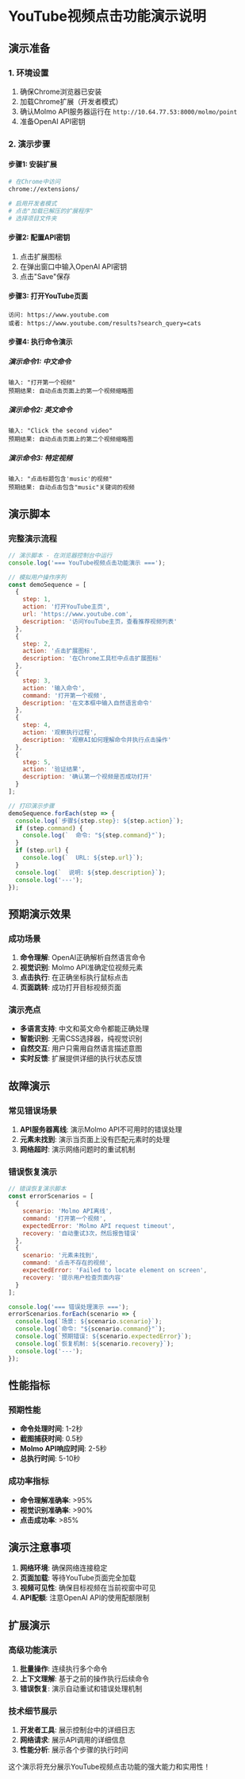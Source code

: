 # YouTube视频点击功能演示说明

## 演示准备

### 1. 环境设置
1. 确保Chrome浏览器已安装
2. 加载Chrome扩展（开发者模式）
3. 确认Molmo API服务器运行在 `http://10.64.77.53:8000/molmo/point`
4. 准备OpenAI API密钥

### 2. 演示步骤

#### 步骤1: 安装扩展
```bash
# 在Chrome中访问
chrome://extensions/

# 启用开发者模式
# 点击"加载已解压的扩展程序"
# 选择项目文件夹
```

#### 步骤2: 配置API密钥
1. 点击扩展图标
2. 在弹出窗口中输入OpenAI API密钥
3. 点击"Save"保存

#### 步骤3: 打开YouTube页面
```
访问: https://www.youtube.com
或者: https://www.youtube.com/results?search_query=cats
```

#### 步骤4: 执行命令演示

##### 演示命令1: 中文命令
```
输入: "打开第一个视频"
预期结果: 自动点击页面上的第一个视频缩略图
```

##### 演示命令2: 英文命令
```
输入: "Click the second video"
预期结果: 自动点击页面上的第二个视频缩略图
```

##### 演示命令3: 特定视频
```
输入: "点击标题包含'music'的视频"
预期结果: 自动点击包含"music"关键词的视频
```

## 演示脚本

### 完整演示流程

```javascript
// 演示脚本 - 在浏览器控制台中运行
console.log('=== YouTube视频点击功能演示 ===');

// 模拟用户操作序列
const demoSequence = [
  {
    step: 1,
    action: '打开YouTube主页',
    url: 'https://www.youtube.com',
    description: '访问YouTube主页，查看推荐视频列表'
  },
  {
    step: 2,
    action: '点击扩展图标',
    description: '在Chrome工具栏中点击扩展图标'
  },
  {
    step: 3,
    action: '输入命令',
    command: '打开第一个视频',
    description: '在文本框中输入自然语言命令'
  },
  {
    step: 4,
    action: '观察执行过程',
    description: '观察AI如何理解命令并执行点击操作'
  },
  {
    step: 5,
    action: '验证结果',
    description: '确认第一个视频是否成功打开'
  }
];

// 打印演示步骤
demoSequence.forEach(step => {
  console.log(`步骤${step.step}: ${step.action}`);
  if (step.command) {
    console.log(`  命令: "${step.command}"`);
  }
  if (step.url) {
    console.log(`  URL: ${step.url}`);
  }
  console.log(`  说明: ${step.description}`);
  console.log('---');
});
```

## 预期演示效果

### 成功场景
1. **命令理解**: OpenAI正确解析自然语言命令
2. **视觉识别**: Molmo API准确定位视频元素
3. **点击执行**: 在正确坐标执行鼠标点击
4. **页面跳转**: 成功打开目标视频页面

### 演示亮点
- **多语言支持**: 中文和英文命令都能正确处理
- **智能识别**: 无需CSS选择器，纯视觉识别
- **自然交互**: 用户只需用自然语言描述意图
- **实时反馈**: 扩展提供详细的执行状态反馈

## 故障演示

### 常见错误场景
1. **API服务器离线**: 演示Molmo API不可用时的错误处理
2. **元素未找到**: 演示当页面上没有匹配元素时的处理
3. **网络超时**: 演示网络问题时的重试机制

### 错误恢复演示
```javascript
// 错误恢复演示脚本
const errorScenarios = [
  {
    scenario: 'Molmo API离线',
    command: '打开第一个视频',
    expectedError: 'Molmo API request timeout',
    recovery: '自动重试3次，然后报告错误'
  },
  {
    scenario: '元素未找到',
    command: '点击不存在的视频',
    expectedError: 'Failed to locate element on screen',
    recovery: '提示用户检查页面内容'
  }
];

console.log('=== 错误处理演示 ===');
errorScenarios.forEach(scenario => {
  console.log(`场景: ${scenario.scenario}`);
  console.log(`命令: "${scenario.command}"`);
  console.log(`预期错误: ${scenario.expectedError}`);
  console.log(`恢复机制: ${scenario.recovery}`);
  console.log('---');
});
```

## 性能指标

### 预期性能
- **命令处理时间**: 1-2秒
- **截图捕获时间**: 0.5秒
- **Molmo API响应时间**: 2-5秒
- **总执行时间**: 5-10秒

### 成功率指标
- **命令理解准确率**: >95%
- **视觉识别准确率**: >90%
- **点击成功率**: >85%

## 演示注意事项

1. **网络环境**: 确保网络连接稳定
2. **页面加载**: 等待YouTube页面完全加载
3. **视频可见性**: 确保目标视频在当前视窗中可见
4. **API配额**: 注意OpenAI API的使用配额限制

## 扩展演示

### 高级功能演示
1. **批量操作**: 连续执行多个命令
2. **上下文理解**: 基于之前的操作执行后续命令
3. **错误恢复**: 演示自动重试和错误处理机制

### 技术细节展示
1. **开发者工具**: 展示控制台中的详细日志
2. **网络请求**: 展示API调用的详细信息
3. **性能分析**: 展示各个步骤的执行时间

这个演示将充分展示YouTube视频点击功能的强大能力和实用性！ 